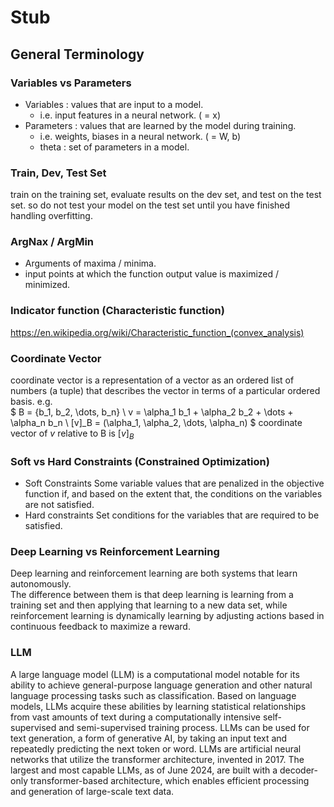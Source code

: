 # Stub

## General Terminology
### Variables vs Parameters
- Variables : values that are input to a model.
  - i.e. input features in a neural network. ( = x)
- Parameters : values that are learned by the model during training.
  - i.e. weights, biases in a neural network. ( = W, b) 
  - theta : set of parameters in a model.

### Train, Dev, Test Set
train on the training set, evaluate results on the dev set, and test on the test set.
so do not test your model on the test set until you have finished handling overfitting.

### ArgNax / ArgMin
- Arguments of maxima / minima.
- input points at which the function output value is maximized / minimized.

### Indicator function (Characteristic function)
https://en.wikipedia.org/wiki/Characteristic_function_(convex_analysis)

### Coordinate Vector
coordinate vector is a representation of a vector as an ordered list of numbers (a tuple) that describes the vector in terms of a particular ordered basis.  e.g.  
$
B = \{b_1, b_2, \dots, b_n\} \\
v = \alpha_1 b_1 + \alpha_2 b_2 + \dots + \alpha_n b_n \\
[v]_B = (\alpha_1, \alpha_2, \dots, \alpha_n)
$
coordinate vector of $v$ relative to B is $[v]_B$

### Soft vs Hard Constraints (Constrained Optimization)
- Soft Constraints
Some variable values that are penalized in the objective function if, and based on the extent that, the conditions on the variables are not satisfied.
- Hard constraints
Set conditions for the variables that are required to be satisfied.

### Deep Learning vs Reinforcement Learning
Deep learning and reinforcement learning are both systems that learn autonomously.  
The difference between them is that deep learning is learning from a training set and then applying that learning to a new data set, while reinforcement learning is dynamically learning by adjusting actions based in continuous feedback to maximize a reward.

### LLM
A large language model (LLM) is a computational model notable for its ability to achieve general-purpose language generation and other natural language processing tasks such as classification. 
Based on language models, LLMs acquire these abilities by learning statistical relationships from vast amounts of text during a computationally intensive self-supervised and semi-supervised training process.
LLMs can be used for text generation, a form of generative AI, by taking an input text and repeatedly predicting the next token or word.
LLMs are artificial neural networks that utilize the transformer architecture, invented in 2017. The largest and most capable LLMs, as of June 2024, are built with a decoder-only transformer-based architecture, which enables efficient processing and generation of large-scale text data.